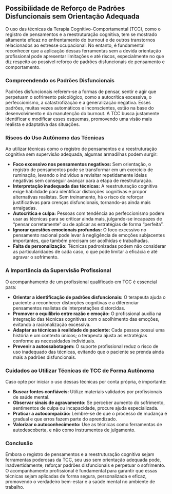 
## Possibilidade de Reforço de Padrões Disfuncionais sem Orientação Adequada

O uso das técnicas da Terapia Cognitivo-Comportamental (TCC), como o registro de pensamentos e a reestruturação cognitiva, tem se mostrado altamente eficaz no enfrentamento do burnout e de outros transtornos relacionados ao estresse ocupacional. No entanto, é fundamental reconhecer que a aplicação dessas ferramentas sem a devida orientação profissional pode apresentar limitações e até riscos, especialmente no que diz respeito ao possível reforço de padrões disfuncionais de pensamento e comportamento.

### Compreendendo os Padrões Disfuncionais

Padrões disfuncionais referem-se a formas de pensar, sentir e agir que perpetuam o sofrimento psicológico, como a autocrítica excessiva, o perfeccionismo, a catastrofização e a generalização negativa. Esses padrões, muitas vezes automáticos e inconscientes, estão na base do desenvolvimento e da manutenção do burnout. A TCC busca justamente identificar e modificar esses esquemas, promovendo uma visão mais realista e adaptativa das situações.

### Riscos do Uso Autônomo das Técnicas

Ao utilizar técnicas como o registro de pensamentos e a reestruturação cognitiva sem supervisão adequada, algumas armadilhas podem surgir:

- **Foco excessivo nos pensamentos negativos:** Sem orientação, o registro de pensamentos pode se transformar em um exercício de ruminação, levando o indivíduo a revisitar repetidamente ideias negativas sem conseguir avançar para a etapa de reestruturação.
- **Interpretação inadequada das técnicas:** A reestruturação cognitiva exige habilidade para identificar distorções cognitivas e propor alternativas realistas. Sem treinamento, há o risco de reforçar justificativas para crenças disfuncionais, tornando-as ainda mais arraigadas.
- **Autocrítica e culpa:** Pessoas com tendência ao perfeccionismo podem usar as técnicas para se criticar ainda mais, julgando-se incapazes de “pensar corretamente” ou de aplicar as estratégias de forma “perfeita”.
- **Ignorar questões emocionais profundas:** O foco excessivo no pensamento racional pode levar à negligência de emoções subjacentes importantes, que também precisam ser acolhidas e trabalhadas.
- **Falta de personalização:** Técnicas padronizadas podem não considerar as particularidades de cada caso, o que pode limitar a eficácia e até agravar o sofrimento.

### A Importância da Supervisão Profissional

O acompanhamento de um profissional qualificado em TCC é essencial para:

- **Orientar a identificação de padrões disfuncionais:** O terapeuta ajuda o paciente a reconhecer distorções cognitivas e a diferenciar pensamentos realistas de interpretações distorcidas.
- **Promover o equilíbrio entre razão e emoção:** O profissional auxilia na integração das técnicas cognitivas com o acolhimento das emoções, evitando a racionalização excessiva.
- **Adaptar as técnicas à realidade do paciente:** Cada pessoa possui uma história e um contexto únicos; o terapeuta ajusta as estratégias conforme as necessidades individuais.
- **Prevenir a autossabotagem:** O suporte profissional reduz o risco de uso inadequado das técnicas, evitando que o paciente se prenda ainda mais a padrões disfuncionais.

### Cuidados ao Utilizar Técnicas de TCC de Forma Autônoma

Caso opte por iniciar o uso dessas técnicas por conta própria, é importante:

- **Buscar fontes confiáveis:** Utilize materiais validados por profissionais de saúde mental.
- **Observar sinais de agravamento:** Se perceber aumento do sofrimento, sentimentos de culpa ou incapacidade, procure ajuda especializada.
- **Praticar a autocompaixão:** Lembre-se de que o processo de mudança é gradual e que erros fazem parte do aprendizado.
- **Valorizar o autoconhecimento:** Use as técnicas como ferramentas de autodescoberta, e não como instrumentos de julgamento.

### Conclusão

Embora o registro de pensamentos e a reestruturação cognitiva sejam ferramentas poderosas da TCC, seu uso sem orientação adequada pode, inadvertidamente, reforçar padrões disfuncionais e perpetuar o sofrimento. O acompanhamento profissional é fundamental para garantir que essas técnicas sejam aplicadas de forma segura, personalizada e eficaz, promovendo o verdadeiro bem-estar e a saúde mental no ambiente de trabalho.
```
